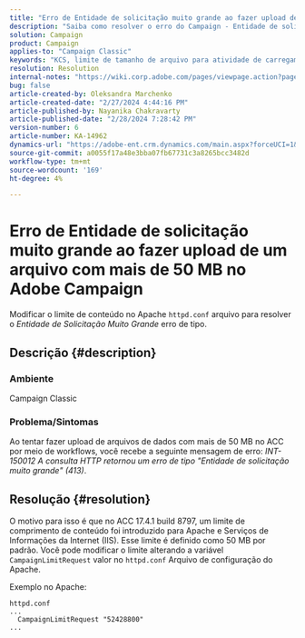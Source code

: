 ```yaml
---
title: "Erro de Entidade de solicitação muito grande ao fazer upload de um arquivo com mais de 50 MB no Adobe Campaign"
description: "Saiba como resolver o erro do Campaign - Entidade de solicitação muito grande. Modifique o limite de conteúdo no arquivo Apache httpd.conf."
solution: Campaign
product: Campaign
applies-to: "Campaign Classic"
keywords: "KCS, limite de tamanho de arquivo para atividade de carregamento de dados (arquivo), Entidade de solicitação muito grande, CampaignLimitRequest"
resolution: Resolution
internal-notes: "https://wiki.corp.adobe.com/pages/viewpage.action?pageId=1423015339#ACC-Apache/Tomcat/IIS-WhatisthefilesizelimitforDataloading(file)activity?"
bug: false
article-created-by: Oleksandra Marchenko
article-created-date: "2/27/2024 4:44:16 PM"
article-published-by: Nayanika Chakravarty
article-published-date: "2/28/2024 7:28:42 PM"
version-number: 6
article-number: KA-14962
dynamics-url: "https://adobe-ent.crm.dynamics.com/main.aspx?forceUCI=1&pagetype=entityrecord&etn=knowledgearticle&id=d374466b-8fd5-ee11-9079-6045bd006b3d"
source-git-commit: a0055f17a48e3bba07fb67731c3a8265bcc3482d
workflow-type: tm+mt
source-wordcount: '169'
ht-degree: 4%

---
```


# Erro de Entidade de solicitação muito grande ao fazer upload de um arquivo com mais de 50 MB no Adobe Campaign


Modificar o limite de conteúdo no Apache `httpd.conf` arquivo para resolver o *Entidade de Solicitação Muito Grande* erro de tipo.

## Descrição {#description}


### <b>Ambiente</b>

Campaign Classic

### <b>Problema/Sintomas</b>

Ao tentar fazer upload de arquivos de dados com mais de 50 MB no ACC por meio de workflows, você recebe a seguinte mensagem de erro: *INT-150012 A consulta HTTP retornou um erro de tipo &quot;Entidade de solicitação muito grande&quot; (413)*.


## Resolução {#resolution}


O motivo para isso é que no ACC 17.4.1 build 8797, um limite de comprimento de conteúdo foi introduzido para Apache e Serviços de Informações da Internet (IIS). Esse limite é definido como 50 MB por padrão. Você pode modificar o limite alterando a variável `CampaignLimitRequest` valor no `httpd.conf` Arquivo de configuração do Apache.

Exemplo no Apache:


```
httpd.conf
...
  CampaignLimitRequest "52428800"
...
```

